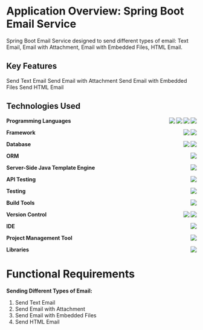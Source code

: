# Application Overview: Spring Boot Email Service
Spring Boot Email Service designed to send different types of email: Text Email, Email with Attachment, Email with Embedded Files, HTML Email.

## Key Features
Send Text Email
Send Email with Attachment
Send Email with Embedded Files
Send HTML Email

## Technologies Used

**Programming Languages**
<img align="right" src="https://img.shields.io/badge/YAML-CB171E?logo=yaml&logoColor=fff" />
<img align="right" src="https://img.shields.io/badge/JSON-5E5C5C?logo=json&logoColor=white" />
<img align="right" src="https://img.shields.io/badge/SQL-3e79b4?logoColor=white" />
<img align="right" src="https://img.shields.io/badge/Java-17-orange" />

**Framework**
<img align="right" src="https://img.shields.io/badge/Spring-6DB33F?logo=spring&logoColor=white" />
<img align="right" src="https://img.shields.io/badge/SpringBoot%203.4.5-6DB33F?style=flat-square&logo=Spring&logoColor=white" />

**Database**
<img align="right" src="https://img.shields.io/badge/PG Admin-316192?logo=postgresql&logoColor=white" />
<img align="right" src="https://img.shields.io/badge/PostgreSQL%2017.0-316192?logo=postgresql&logoColor=white" />

**ORM**
<img align="right" src="https://img.shields.io/badge/Hibernate-59666C?logo=Hibernate&logoColor=white" />

**Server-Side Java Template Engine**
<img align="right" src="https://img.shields.io/badge/Thymeleaf-%23005C0F.svg?logo=Thymeleaf&logoColor=white" />

**API Testing**
<img align="right" src="https://img.shields.io/badge/Postman-FF6C37?logo=Postman&logoColor=white" />

**Testing**
<img align="right" src="https://img.shields.io/badge/JUnit5-25A162.svg?logo=JUnit5&logoColor=orange" />

**Build Tools**
<img align="right" src="https://img.shields.io/badge/Apache%20Maven-C71A36?logo=Apache%20Maven&logoColor=white" />

**Version Control**
<img align="right" src="https://img.shields.io/badge/GitHub-%23121011.svg?logo=github&logoColor=white" />
<img align="right" src="https://img.shields.io/badge/git-%23F05033.svg?logo=git&logoColor=white" />

**IDE**
<img align="right" src="https://img.shields.io/badge/Eclipse-FE7A16.svg?logo=Eclipse&logoColor=white" />

**Project Management Tool**
<img align="right" src="https://img.shields.io/badge/Trello-0052CC.svg?logo=Trello&logoColor=white" />

**Libraries**
<img align="right" src="https://img.shields.io/badge/Lombok-1.18.38-green" />


# Functional Requirements
**Sending Different Types of Email:**
1. Send Text Email
2. Send Email with Attachment
3. Send Email with Embedded Files
4. Send HTML Email
